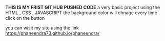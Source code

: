 **THIS IS MY FRIST GIT HUB PUSHED CODE**
 a very basic project using the HTML , CSS , JAVASCRIPT the background color will chnage every time click on  the button 


 you can wisit my site using the link [https://phaneendra73.github.io/phaneendra/
](https://phaneendra73.github.io/colorchange/)
